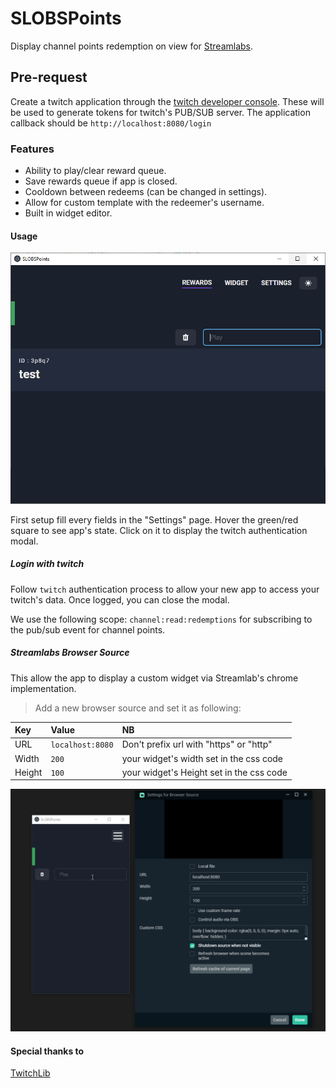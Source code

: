 # SLOBSPoints

Display channel points redemption on view for [Streamlabs](https://streamlabs.com/).

## Pre-request

Create a twitch application through the [twitch developer console](https://dev.twitch.tv/console/apps).
These will be used to generate tokens for twitch's PUB/SUB server. The application callback should be `http://localhost:8080/login`

### Features

- Ability to play/clear reward queue.
- Save rewards queue if app is closed.
- Cooldown between redeems (can be changed in settings).
- Allow for custom template with the redeemer's username.
- Built in widget editor.

#### Usage

![UI](https://github.com/bernzJ/SLOBSPoints/blob/master/screenshots/1.PNG)

First setup fill every fields in the "Settings" page.
Hover the green/red square to see app's state. Click on it to display the twitch authentication modal.

##### Login with twitch

Follow `twitch` authentication process to allow your new app to access your twitch's data. Once logged, you can close the modal.

We use the following scope:
`channel:read:redemptions` for subscribing to the pub/sub event for channel points.

##### Streamlabs Browser Source

This allow the app to display a custom widget via Streamlab's chrome implementation.

> Add a new browser source and set it as following:

| Key    | Value            | NB                                       |
| :----- | :--------------- | :--------------------------------------- |
| URL    | `localhost:8080` | Don't prefix url with "https" or "http"  |
| Width  | `200`            | your widget's width set in the css code  |
| Height | `100`            | your widget's Height set in the css code |

![UI](https://github.com/bernzJ/SLOBSPoints/blob/master/screenshots/slobs.gif)

#### Special thanks to

[TwitchLib](https://github.com/TwitchLib/TwitchLib)
